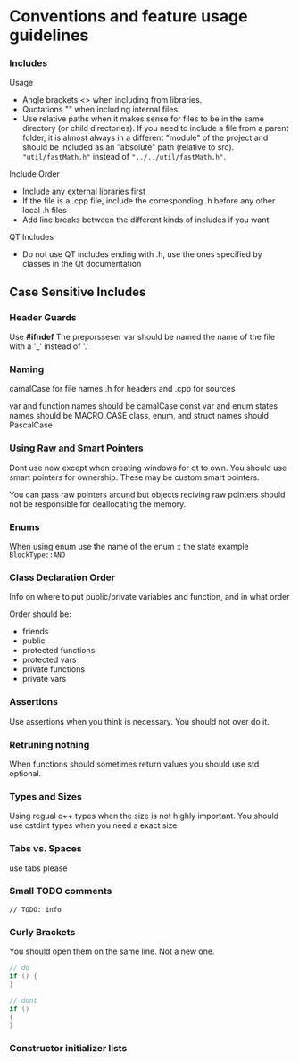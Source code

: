 # Conventions and feature usage guidelines

### Includes
Usage
- Angle brackets <> when including from libraries.
- Quotations "" when including internal files.
- Use relative paths when it makes sense for files to be in the same directory (or child directories). If you need to include a file from a parent folder, it is almost always in a different "module" of the project and should be included as an "absolute" path (relative to src). `"util/fastMath.h"` instead of `"../../util/fastMath.h"`.

Include Order
- Include any external libraries first
- If the file is a .cpp file, include the corresponding .h before any other local .h files
- Add line breaks between the different kinds of includes if you want

QT Includes
- Do not use QT includes ending with .h, use the ones specified by classes in the Qt documentation

Case Sensitive Includes
- 

### Header Guards

Use **#ifndef**
The preporsseser var should be named the name of the file with a '_' instead of '.'

### Naming

camalCase for file names
.h for headers and .cpp for sources

var and function names should be camalCase
const var and enum states names should be MACRO_CASE
class, enum, and struct names should PascalCase

### Using Raw and Smart Pointers

Dont use new except when creating windows for qt to own.
You should use smart pointers for ownership. These may be custom smart pointers.

You can pass raw pointers around but objects reciving raw pointers should not be responsible for deallocating the memory.

### Enums

When using enum use the name of the enum :: the state
example `BlockType::AND`

### Class Declaration Order
Info on where to put public/private variables and function, and in what order

Order should be:
- friends
- public
- protected functions
- protected vars
- private functions
- private vars

### Assertions

Use assertions when you think is necessary. You should not over do it.

### Retruning nothing

When functions should sometimes return values you should use std optional.

### Types and Sizes

Using regual c++ types when the size is not highly important. You should use cstdint types when you need a exact size

### Tabs vs. Spaces

use tabs please

### Small TODO comments

`// TODO: info`

### Curly Brackets

You should open them on the same line. Not a new one.
```cpp
// do
if () {
}
```
```cpp
// dont
if ()
{
}
```

### Constructor initializer lists


